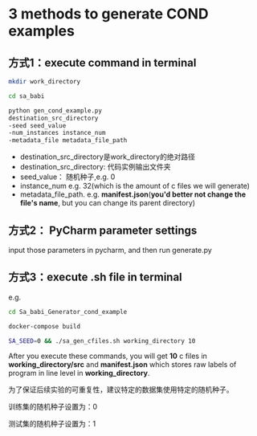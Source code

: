 # 3 methods to generate COND examples
## 方式1：execute command in terminal

```bash
mkdir work_directory
```

```bash
cd sa_babi
```

```bash
python gen_cond_example.py
destination_src_directory
-seed seed_value
-num_instances instance_num
-metadata_file metadata_file_path
```
- destination_src_directory是work_directory的绝对路径
- destination_src_directory: 代码实例输出文件夹
- seed_value： 随机种子,e.g. 0
- instance_num e.g. 32(which is the amount of c files we will generate)
- metadata_file_path. e.g. **manifest.json**(**you'd better not change the file's name**, but you can change its parent directory)

## 方式2： PyCharm parameter settings

input those parameters in pycharm, and then run generate.py

## 方式3：execute .sh file in terminal

e.g.
```bash
cd Sa_babi_Generator_cond_example
```

```bash
docker-compose build
```

```bash
SA_SEED=0 && ./sa_gen_cfiles.sh working_directory 10
```

After you execute these commands, you will get **10** c files in **working_directory/src** and **manifest.json** which stores raw labels of program in line level in **working_directory**.

为了保证后续实验的可重复性，建议特定的数据集使用特定的随机种子。

训练集的随机种子设置为：0

测试集的随机种子设置为：1





